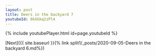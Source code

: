 ```yaml
---
layout: post
title: Deers in the backyard 7
youtubeId: 0kXGkq2zPl4
---
```


{% include youtubePlayer.html id=page.youtubeId %}
 

[Next]({{ site.baseurl }}{% link  split1/_posts/2020-09-05-Deers in the backyard 6.md%})
